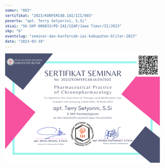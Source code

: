 ```yaml
---
nomor: "003"
sertifikat: "2023/KONFERCAB.IAI/III/003"
peserta: "apt. Terry Setyorini, S.Si"
skiai: "SK-SKP-000033/PD-IAI/SIAP/Jawa Timur/II/2023"
skp: "6"
eventslug: "seminar-dan-konfercab-iai-kabupaten-blitar-2023"
date: "2023-03-18"
---
```


![GATSBY_EMPTY_ALT](003-apt.-terry-setyorini,-s.si.png)
